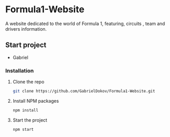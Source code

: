 # Formula1-Website

A website dedicated to the world of Formula 1, featuring, circuits , team and drivers information.

## Start project


<ul type='disc'>
<li>Gabriel</li>

</ul>


### Installation

1. Clone the repo
   ```sh
   git clone https://github.com/GabrielDokov/Formula1-Website.git
   ```
2. Install NPM packages
   ```sh
   npm install
   ```
3. Start the project
   ```sh
   npm start
   ```